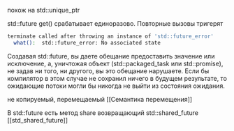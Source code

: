 похож на std::unique_ptr

std::future get() срабатывает единоразово. Повторные вызовы тригерят 
```bash
terminate called after throwing an instance of 'std::future_error'
  what():  std::future_error: No associated state
```

Создавая std::future, вы даете обещание предоставить значение или исключение, а, уничтожая объект (std::packaged_task или std::promise), не задав ни того, ни другого, вы это обещание нарушаете. Если бы компилятор в этом случае не сохранил ничего в будущем результате, то ожидающие потоки могли бы никогда не выйти из состояния ожидания.

не копируемый, перемещаемый
[[Семантика перемещения]]

В std::future есть метод share возвращающий std::shared_future
[[std_shared_future]]